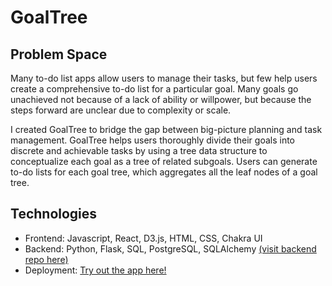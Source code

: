 # GoalTree

## Problem Space
Many to-do list apps allow users to manage their tasks, but few help users create a comprehensive to-do list for a particular goal. Many goals go unachieved not because of a lack of ability or willpower, but because the steps forward are unclear due to complexity or scale. 
 <br>
 
I created GoalTree to bridge the gap between big-picture planning and task management. GoalTree helps users thoroughly divide their goals into discrete and achievable tasks by using a tree data structure to conceptualize each goal as a tree of related subgoals. Users can generate to-do lists for each goal tree, which aggregates all the leaf nodes of a goal tree. 

## Technologies
* Frontend: Javascript, React, D3.js, HTML, CSS, Chakra UI
* Backend: Python, Flask, SQL, PostgreSQL, SQLAlchemy [(visit backend repo here)](https://github.com/justinakliu/goal-tree-back-end)
* Deployment: [Try out the app here!](goal-tree.herokuapp.com/)


